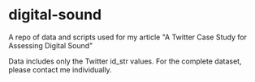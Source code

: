 # digital-sound
A repo of data and scripts used for my article "A Twitter Case Study for Assessing Digital Sound"

Data includes only the Twitter id_str values. For the complete dataset, please contact me individually.
